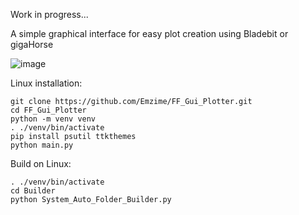 Work in progress...

A simple graphical interface for easy plot creation using Bladebit or gigaHorse

![image](https://github.com/Emzime/FF_Gui_Plotter/assets/3422040/f8428fa5-27f0-4056-bed4-56c13fb698aa)

Linux installation:
```
git clone https://github.com/Emzime/FF_Gui_Plotter.git
cd FF_Gui_Plotter
python -m venv venv
. ./venv/bin/activate
pip install psutil ttkthemes
python main.py
```

Build on Linux:
```
. ./venv/bin/activate
cd Builder
python System_Auto_Folder_Builder.py
```

